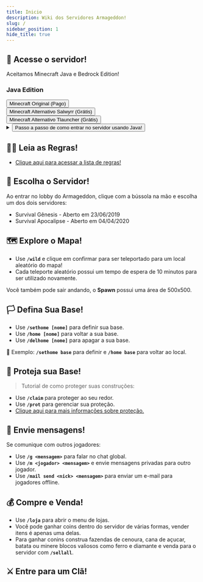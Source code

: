 ```yaml
---
title: Inicio
description: Wiki dos Servidores Armageddon!
slug: /
sidebar_position: 1
hide_title: true
---
```


## 🚀 Acesse o servidor!

Aceitamos Minecraft Java e Bedrock Edition!

### Java Edition

<div>
  <a href="https://www.minecraft.net/pt-pt/store/minecraft-java-edition">
    <button class="button button--lg button--primary shadow--tl" style={{margin: 10}}>
      Minecraft Original (Pago)
    </button>
  </a>
</div>
<div>
  <a href="https://www.salwyrr.com/">
    <button class="button button--lg button--primary shadow--tl" style={{margin: 10}}>
      Minecraft Alternativo Salwyrr (Grátis)
    </button>
  </a>
</div>
<div>
  <a href="https://tlauncher.org/installer">
    <button class="button button--lg button--primary shadow--tl" style={{margin: 10}}>
      Minecraft Alternativo Tlauncher (Grátis)
    </button>
  </a>
</div>

<details>
  <summary>
    <a>
      <button class="button button--lg button--primary shadow--tl" style={{margin: 10}}>
      Passo a passo de como entrar no servidor usando Java!
      </button>
    </a>
  </summary>
  <div>
  <p>1. Clique na opção `Multijogador`:
  <p>![imagem1](https://i.imgur.com/ch91qRq.png)</p>
  <br></br>
  <p>2. Clique na opção `Adicionar Servidor`:</p>
  <p>![imagem2](https://i.imgur.com/dnS53OG.png)</p>
  <br></br>
  <p>3. Preencha `armamc.com` na opção `Endereço do servidor` e clique em `Concluído`:</p>
  <p>![imagem3](https://i.imgur.com/vZxXzEj.png)</p>
  <br></br>
  <p>4. Clique na mensagem do servidor e depois em `Entrar no servidor`:</p>
  <p>![imagem4](https://i.imgur.com/o3GUq2w.png)</p>
  <p>![imagem5](https://i.imgur.com/CDSOcH2.png)</p>
  <br></br>
  <p>5. Use **`/registrar Sua-Senha Sua-Senha`** para se registrar!
  </div>
</details>

## 🏴‍☠️ Leia as Regras!

- [Clique aqui para acessar a lista de regras!](https://wiki.armamc.com/regras)

## 🧭 Escolha o Servidor!

Ao entrar no lobby do Armageddon, clique com a bússola na mão e escolha um dos dois servidores:

* Survival Gênesis - Aberto em 23/06/2019
* Survival Apocalipse - Aberto em 04/04/2020

## 🗺️ Explore o Mapa!

* Use **`/wild`** e clique em confirmar para ser teleportado para um local aleatório do mapa!
* Cada teleporte aleatório possui um tempo de espera de 10 minutos para ser utilizado novamente.

Você também pode sair andando, o **Spawn** possui uma área de 500x500.

## 🏳️ Defina Sua Base!

* Use **`/sethome [nome]`** para definir sua base.
* Use **`/home [nome]`** para voltar a sua base.
* Use **`/delhome [nome]`** para apagar a sua base.

🎯 Exemplo: **`/sethome base`** para definir e **`/home base`** para voltar ao local.

## 💂 Proteja sua Base!

> Tutorial de como proteger suas construções:

* Use **`/claim`** para proteger ao seu redor.
* Use **`/prot`** para gerenciar sua proteção.
* [Clique aqui para mais informações sobre proteção.](/protecao/basica.md)

## 💬 Envie mensagens!

Se comunique com outros jogadores:

* Use **`/g <mensagem>`** para falar no chat global.
* Use **`/m <jogador> <mensagem>`** e envie mensagens privadas para outro jogador.
* Use **`/mail send <nick> <mensagem>`** para enviar um e-mail para jogadores offline.

## 💰 Compre e Venda!

* Use **`/loja`** para abrir o menu de lojas.
* Você pode ganhar coins dentro do servidor de várias formas, vender itens é apenas uma delas.
* Para ganhar conins construa fazendas de cenoura, cana de açucar, batata ou minere blocos valiosos como ferro e diamante e venda para o servidor com **`/sellall`**.

## ⚔️ Entre para um Clã!
